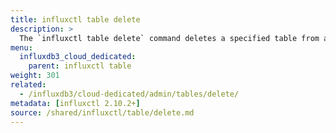 ```yaml
---
title: influxctl table delete
description: >
  The `influxctl table delete` command deletes a specified table from a database.
menu:
  influxdb3_cloud_dedicated:
    parent: influxctl table
weight: 301
related:
  - /influxdb3/cloud-dedicated/admin/tables/delete/
metadata: [influxctl 2.10.2+]
source: /shared/influxctl/table/delete.md
---
```


<!-- //SOURCE content/shared/influxctl/table/delete.md -->
